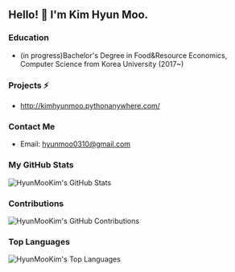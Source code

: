 ## Hello! 👋 I'm Kim Hyun Moo.

### Education
- (in progress)Bachelor's Degree in Food&Resource Economics, Computer Science from Korea University (2017~)

### Projects ⚡
- http://kimhyunmoo.pythonanywhere.com/ 

### Contact Me 
- Email: hyunmoo0310@gmail.com

### My GitHub Stats
![HyunMooKim's GitHub Stats](https://github-readme-stats.vercel.app/api?username=HyunMooKim&show_icons=true&theme=dark)

### Contributions
![HyunMooKim's GitHub Contributions](https://github-readme-streak-stats.herokuapp.com/?user=HyunMooKim&theme=dark)

### Top Languages
![HyunMooKim's Top Languages](https://github-readme-stats.vercel.app/api/top-langs/?username=HyunMooKim&layout=compact&theme=dark)

<!--
### Skills 
- Programming Languages: ![Python](https://img.shields.io/badge/-Python-blue), ![C](https://img.shields.io/badge/-C-orange)
- Web Technologies: ![PHP](https://img.shields.io/badge/-PHP-purple)
  
### Experience with 
- Frameworks: ![Django](https://img.shields.io/badge/-Django-green), ![Flutter](https://img.shields.io/badge/-Flutter-blue), Excel

### Interests 
- Machine learning and data science
- Web/app development
-->
<!--
**HyunMooKim/HyunMooKim** is a ✨ _special_ ✨ repository because its `README.md` (this file) appears on your GitHub profile.

Here are some ideas to get you started:

- 🔭 I’m currently working on ...
- 🌱 I’m currently learning ...
- 👯 I’m looking to collaborate on ...
- 🤔 I’m looking for help with ...
- 💬 Ask me about ...
- 📫 How to reach me: ...
- 😄 Pronouns: ...
- ⚡ Fun fact: ...
-->
